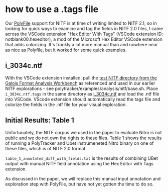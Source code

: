 # how to use a .tags file

Our [PolyFile](https://github.com/trailofbits/polyfile) support for NITF is at time of writing limited to NITF 2.1, so in looking for quick ways to examine and tag the fields in NITF 2.0 files, I came across the VSCode extension "Hex Editor With Tags" (VSCode extension ID: notblank00.hexeditor), a mod of the Microsoft Hex Editor VSCode extension that adds colorizing. It's frankly a lot more manual than and nowhere near as nice as Polyfile, but it worked for some quick examples.

## i_3034c.ntf

With the VSCode extension installed, pull the [test NITF directory from the Galois Format Analysis Workbench](https://github.com/GaloisInc/FAW/tree/master/test_files/nitf) as referenced and used in our earlier NITF explorations - see polytracker/examples/analysis/nitf/base.sh. Place `i_3034c.ntf.tags` in the same directory as [i_3034c.ntf](https://github.com/GaloisInc/FAW/blob/master/test_files/nitf/i_3034c.ntf) and load the .ntf file into VSCode. VScode extension should automatically read the tags file and colorize the fields in the .ntf file for your visual exploration.

## Initial Results: Table 1

Unfortunately, the NITF corpus we used in the paper to evaluate Nitro is not public and we do not own the rights to these files. Table 1 shows the results of running a PolyTracker and Ubet instrumeneted Nitro binary on one of these files, which is of NITF 2.0 format.

`table_1_annotated_diff_with_fields.txt` is the results of combining UBet output with manual NITF field annotation using the Hex Editor with Tags extension.

As discussed in the paper, we will replace this manual input annotation and exploration step with PolyFile, but have not yet gotten the time to do so.